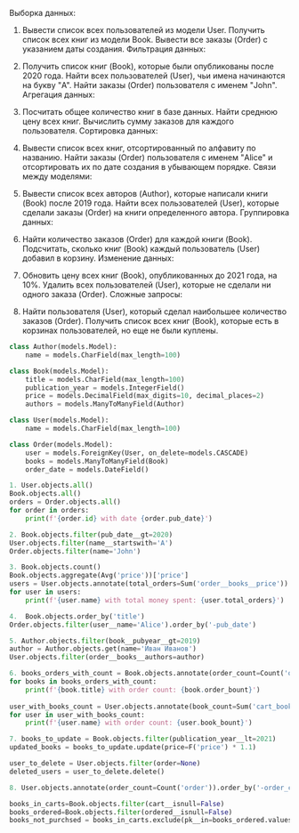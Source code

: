 Выборка данных:

1. Вывести список всех пользователей из модели User.
Получить список всех книг из модели Book.
Вывести все заказы (Order) с указанием даты создания.
Фильтрация данных:

2. Получить список книг (Book), которые были опубликованы после 2020 года.
Найти всех пользователей (User), чьи имена начинаются на букву "A".
Найти заказы (Order) пользователя с именем "John".
Агрегация данных:

3. Посчитать общее количество книг в базе данных.
Найти среднюю цену всех книг.
Вычислить сумму заказов для каждого пользователя.
Сортировка данных:

4. Вывести список всех книг, отсортированный по алфавиту по названию.
Найти заказы (Order) пользователя с именем "Alice" и отсортировать их по дате создания в убывающем порядке.
Связи между моделями:

5. Вывести список всех авторов (Author), которые написали книги (Book) после 2019 года.
Найти всех пользователей (User), которые сделали заказы (Order) на книги определенного автора.
Группировка данных:

6. Найти количество заказов (Order) для каждой книги (Book).
Подсчитать, сколько книг (Book) каждый пользователь (User) добавил в корзину.
Изменение данных:

7. Обновить цену всех книг (Book), опубликованных до 2021 года, на 10%.
Удалить всех пользователей (User), которые не сделали ни одного заказа (Order).
Сложные запросы:

8. Найти пользователя (User), который сделал наибольшее количество заказов (Order).
Получить список всех книг (Book), которые есть в корзинах пользователей, но еще не были куплены.

```python
class Author(models.Model):
    name = models.CharField(max_length=100)

class Book(models.Model):
    title = models.CharField(max_length=100)
    publication_year = models.IntegerField()
    price = models.DecimalField(max_digits=10, decimal_places=2)
    authors = models.ManyToManyField(Author)

class User(models.Model):
    name = models.CharField(max_length=100)

class Order(models.Model):
    user = models.ForeignKey(User, on_delete=models.CASCADE)
    books = models.ManyToManyField(Book)
    order_date = models.DateField()
```

```python
1. User.objects.all()
Book.objects.all()
orders = Order.objects.all()
for order in orders:
    print(f'{order.id} with date {order.pub_date}')
```
```python
2. Book.objects.filter(pub_date__gt=2020)
User.objects.filter(name__startswith='A')
Order.objects.filter(name='John')
```
```python
3. Book.objects.count()
Book.objects.aggregate(Avg('price'))['price']
users = User.objects.annotate(total_orders=Sum('order__books__price'))
for user in users:
    print(f'{user.name} with total money spent: {user.total_orders}')
```
```python
4.  Book.objects.order_by('title')
Order.objects.filter(user__name='Alice').order_by('-pub_date')
```
```python
5. Author.objects.filter(book__pubyear__gt=2019)
author = Author.objects.get(name='Иван Иванов')
User.objects.filter(order__books__authors=author)
```
```python
6. books_orders_with_count = Book.objects.annotate(order_count=Count('order'))
for books in books_orders_with_count:
    print(f'{book.title} with order count: {book.order_bount}')
    
user_with_books_count = User.objects.annotate(book_count=Sum('cart_books'))
for user in user_with_books_count:
    print(f'{user.name} with order count: {user.book_bount}')
```
```python
7. books_to_update = Book.objects.filter(publication_year__lt=2021)
updated_books = books_to_update.update(price=F('price') * 1.1)

user_to_delete = User.objects.filter(order=None)
deleted_users = user_to_delete.delete()
```
```python
8. User.objects.annotate(order_count=Count('order')).order_by('-order_count').first()

books_in_carts=Book.objects.filter(cart__isnull=False)
books_ordered=Book.objects.filter(ordered__isnull=False)
books_not_purchsed = books_in_carts.exclude(pk__in=books_ordered.values_list('pk', flat=True))
```

```python

```




